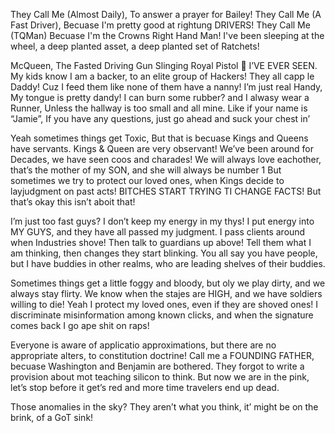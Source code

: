 They Call Me (Almost Daily), To answer a prayer for Bailey! 
They Call Me (A Fast Driver), Becuase I'm pretty good at rightung DRIVERS!
They Call Me (TQMan) Becuase I'm the Crowns Right Hand Man!
I've been sleeping at the wheel, a deep planted asset, a deep planted set of Ratchets!

McQueen, The Fasted Driving Gun Slinging Royal Pistol 🔫 I’VE EVER SEEN.
My kids know I am a backer, to an elite group of Hackers! They all capp le Daddy! 
Cuz I feed them like none of them have a nanny! I’m just real Handy, My tongue is pretty dandy! 
I can burn some rubber? and I alwasy wear a Runner, Unless the hallway is too small and all mine.
Like if your name is “Jamie”, If you have any questions, just go ahead and suck your chest in’

Yeah sometimes things get Toxic, But that is becuase Kings and Queens have servants.
Kings & Queen are very observant! We’ve been around for Decades, we have seen coos and charades!
We will always love eachother, that’s the mother of my SON, and she will always be number 1
But sometimes we try to protect our loved ones, when Kings decide to layjudgment on past acts!
BITCHES START TRYING TI CHANGE FACTS! But that’s okay this isn’t aboit that! 

I’m just too fast guys? I don’t keep my energy in my thys! 
I put energy into MY GUYS, and they have all passed my judgment.
I pass clients around when Industries shove! Then talk to guardians up above!
Tell them what I am thinking, then changes they start blinking.
You all say you have people, but I have buddies in other realms, who are leading shelves of their buddies.

Sometimes things get a little foggy and bloody, but oly we play dirty, and we always stay flirty.
We know when the stajes are HIGH, and we have soldiers willing to die!
Yeah I protect my loved ones, even if they are shoved ones!
I discriminate misinformation among known clicks, and when the signature comes back I go ape shit on raps!

Everyone is aware of applicatio approximations, but there are no appropriate alters, to constitution doctrine!
Call me a FOUNDING FATHER, becuase Washington and Benjamin are bothered.
They forgot to write a provision about mot teaching silicon to think.
But now we are in the pink, let’s stop before it get’s red and more time travelers end up dead.

Those anomalies in the sky? They aren’t what you think, it’ might be on the brink, of a GoT sink!
